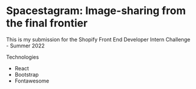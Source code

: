 # Spacestagram: Image-sharing from the final frontier

This is my submission for the Shopify Front End Developer Intern Challenge - Summer 2022

Technologies

- React
- Bootstrap
- Fontawesome
